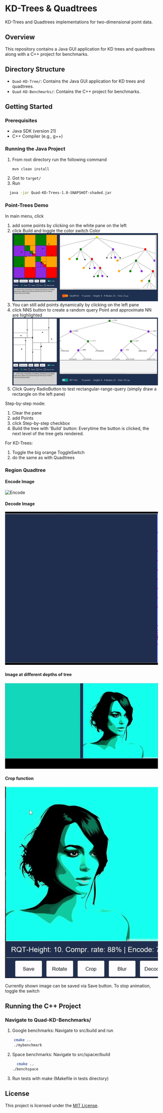 # KD-Trees & Quadtrees

KD-Trees and Quadtrees implementations for two-dimensional point data.

## Overview

This repository contains a Java GUI application for KD trees and quadtrees along with a C++ project for benchmarks.

## Directory Structure

- `Quad-KD-Tree/`: Contains the Java GUI application for KD trees and quadtrees.
- `Quad-KD-Benchmarks/`: Contains the C++ project for benchmarks.

## Getting Started

### Prerequisites

- Java SDK (version 21)
- C++ Compiler (e.g., g++)

### Running the Java Project

1. From root directory run the following command
    ```bash
    mvn clean install
    ```
2. Got to `target/`
3. Run

  ```bash
    java -jar Quad-KD-Trees-1.0-SNAPSHOT-shaded.jar
   ```

### Point-Trees Demo

In main menu, click

1. add some points by clicking on the white pane on the left
2. click Build and toggle the color switch Color
   ![Screenshot 1](readme/img.png)
3. You can still add points dynamically by clicking on the left pane
4. click NNS button to create a random query Point and approximate NN are highlighted
   ![Screenshot 2](readme/img_1.png)
5. Click Query RadioButton to test rectangular-range-query (simply draw a rectangle on the left pane)

Step-by-step mode:

1. Clear the pane
2. add Points
3. click Step-by-step checkbox
4. Build the tree with 'Build' button: Everytime the button is clicked, the next
   level of the tree gets rendered.

For KD-Trees:

1. Toggle the big orange ToggleSwitch
2. do the same as with Quadtrees

### Region Quadtree

#### Encode Image

![Encode](readme/encodegif.gif)

#### Decode Image

![Decode](readme/decode.gif)

#### Image at different depths of tree

![ShowDepth](readme/blur.gif)

#### Crop function

![crop](readme/crop.gif)

Currently shown image can be saved via Save button. To stop animation, toggle the switch

## Running the C++ Project

### Navigate to Quad-KD-Benchmarks/

1. Google benchmarks: Navigate to src/build and run

```bash
    cmake ..
    ./mybenchmark
 ```

2. Space benchmarks: Navigate to src/spacer/build

    ```bash
      cmake ..
    ./benchspace
    ```
3. Run tests with make (Makefile in tests directory)

## License

This project is licensed under the [MIT License](LICENSE).
